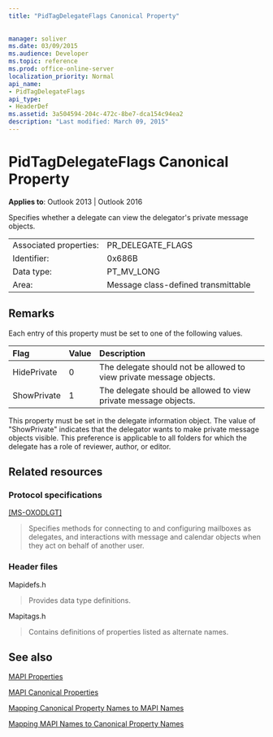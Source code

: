 ```yaml
---
title: "PidTagDelegateFlags Canonical Property"
 
 
manager: soliver
ms.date: 03/09/2015
ms.audience: Developer
ms.topic: reference
ms.prod: office-online-server
localization_priority: Normal
api_name:
- PidTagDelegateFlags
api_type:
- HeaderDef
ms.assetid: 3a504594-204c-472c-8be7-dca154c94ea2
description: "Last modified: March 09, 2015"
---
```


# PidTagDelegateFlags Canonical Property

  
  
**Applies to**: Outlook 2013 | Outlook 2016 
  
Specifies whether a delegate can view the delegator's private message objects.
  
|||
|:-----|:-----|
|Associated properties:  <br/> |PR_DELEGATE_FLAGS  <br/> |
|Identifier:  <br/> |0x686B  <br/> |
|Data type:  <br/> |PT_MV_LONG  <br/> |
|Area:  <br/> |Message class-defined transmittable  <br/> |
   
## Remarks

Each entry of this property must be set to one of the following values.
  
|**Flag**|**Value**|**Description**|
|:-----|:-----|:-----|
|HidePrivate  <br/> |0  <br/> |The delegate should not be allowed to view private message objects.  <br/> |
|ShowPrivate  <br/> |1  <br/> |The delegate should be allowed to view private message objects.  <br/> |
   
This property must be set in the delegate information object. The value of "ShowPrivate" indicates that the delegator wants to make private message objects visible. This preference is applicable to all folders for which the delegate has a role of reviewer, author, or editor.
  
## Related resources

### Protocol specifications

[[MS-OXODLGT]](https://msdn.microsoft.com/library/01a89b11-9c43-4c40-b147-8f6a1ef5a44f%28Office.15%29.aspx)
  
> Specifies methods for connecting to and configuring mailboxes as delegates, and interactions with message and calendar objects when they act on behalf of another user.
    
### Header files

Mapidefs.h
  
> Provides data type definitions.
    
Mapitags.h
  
> Contains definitions of properties listed as alternate names.
    
## See also



[MAPI Properties](mapi-properties.md)
  
[MAPI Canonical Properties](mapi-canonical-properties.md)
  
[Mapping Canonical Property Names to MAPI Names](mapping-canonical-property-names-to-mapi-names.md)
  
[Mapping MAPI Names to Canonical Property Names](mapping-mapi-names-to-canonical-property-names.md)


